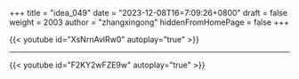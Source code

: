 +++
title = "idea_049"
date = "2023-12-08T16=7:09:26+0800"
draft = false
weight = 2003
author = "zhangxingong"
hiddenFromHomePage = false
+++

{{< youtube id="XsNrnAvlRw0" autoplay="true" >}}

---

{{< youtube id="F2KY2wFZE9w" autoplay="true" >}}
